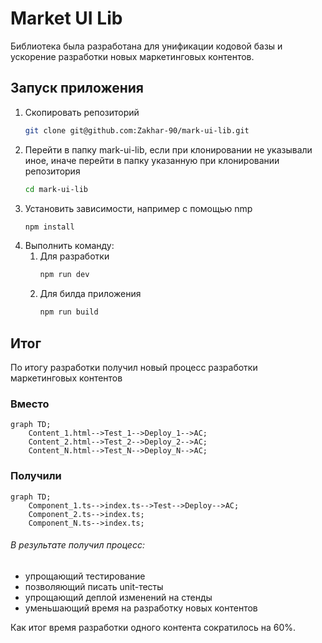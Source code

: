 # Market UI Lib

Библиотека была разработана для унификации кодовой базы и ускорение разработки новых маркетинговых контентов.

## Запуск приложения
1. Скопировать репозиторий
    ```bash
    git clone git@github.com:Zakhar-90/mark-ui-lib.git
    ```
2. Перейти в папку mark-ui-lib, если при клонировании не указывали иное, иначе перейти в папку указанную при клонировании репозитория
    ```bash
    cd mark-ui-lib
    ```
3. Установить зависимости, например с помощью nmp
    ```bash
    npm install
    ```
4. Выполнить команду:
    1. Для разработки
        ```bash
        npm run dev
        ```
    2. Для билда приложения
        ```bash
        npm run build
        ```

## Итог
По итогу разработки получил новый процесс разработки маркетинговых контентов
### Вместо

```mermaid
graph TD;
    Content_1.html-->Test_1-->Deploy_1-->AC;
    Content_2.html-->Test_2-->Deploy_2-->AC;
    Content_N.html-->Test_N-->Deploy_N-->AC;
```

### Получили
```mermaid
graph TD;
    Component_1.ts-->index.ts-->Test-->Deploy-->AC;
    Component_2.ts-->index.ts;
    Component_N.ts-->index.ts;
```
###### В результате получил процесс:
- упрощающий тестирование
- позволяющий писать unit-тесты
- упрощающий деплой изменений на стенды
- уменьшающий время на разработку новых контентов

Как итог время разработки одного контента сократилось на 60%.